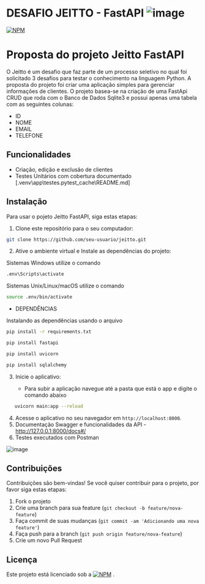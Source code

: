 # DESAFIO JEITTO - FastAPI  ![image](https://github.com/patyb783/PROJETO_PYTHON_JEITTO/assets/113445914/45cb641b-a615-4b94-900c-ba701db4b256)
[![NPM](https://img.shields.io/npm/l/react)](https://github.com/patyb783/PROJETO_PYTHON_JEITTO/blob/Desafio_Jeitto/LICENSE) 

# Proposta do projeto Jeitto FastAPI

O Jeitto é um desafio que faz parte de um processo seletivo no qual foi solicitado 3 desafios para testar o conhecimento na linguagem Python. A proposta do projeto foi criar uma aplicação simples para gerenciar informações de clientes.
O projeto basea-se na criação de uma FastApi CRUD que roda com o Banco de Dados Sqlite3 e possui apenas uma tabela com as seguintes colunas:
 
* ID
* NOME
* EMAIL
* TELEFONE




## Funcionalidades

- Criação, edição e exclusão de clientes
- Testes Unitários com cobertura documentado [.venv\app\testes\.pytest_cache\README.md]
  
## Instalação

Para usar o pojeto Jeitto FastAPI, siga estas etapas:

1. Clone este repositório para o seu computador:

```bash
git clone https://github.com/seu-usuario/jeitto.git
```

2. Ative o ambiente virtual e Instale as dependências do projeto:

Sistemas Windows utilize o comando

```bash
.env\Scripts\activate
```

Sistemas Unix/Linux/macOS  utilize o comando

```bash
source .env/bin/activate
```
- DEPENDÊNCIAS

Instalando as dependências usando o arquivo

```bash
pip install -r requirements.txt
```

```bash
pip install fastapi
```

```bash
pip install uvicorn
```

```bash
pip install sqlalchemy
```

3. Inicie o aplicativo:

    - Para subir a aplicação navegue até a pasta que está o app e digite o comando abaixo
```bash
   uvicorn main:app --reload
```

4. Acesse o aplicativo no seu navegador em `http://localhost:8000`.
5. Documentação Swagger e funcionalidades da API - http://127.0.0.1:8000/docs#/
6. Testes executados com Postman

![image](https://github.com/patyb783/PROJETO_PYTHON_JEITTO/assets/113445914/856d6d68-29ad-4d6e-88e1-474fc302be6e)



## Contribuições

Contribuições são bem-vindas! Se você quiser contribuir para o projeto, por favor siga estas etapas:

1. Fork o projeto
2. Crie uma branch para sua feature (`git checkout -b feature/nova-feature`)
3. Faça commit de suas mudanças (`git commit -am 'Adicionando uma nova feature'`)
4. Faça push para a branch (`git push origin feature/nova-feature`)
5. Crie um novo Pull Request

## Licença

Este projeto está licenciado sob a [![NPM](https://img.shields.io/npm/l/react)](https://github.com/patyb783/PROJETO_PYTHON_JEITTO/blob/Desafio_Jeitto/LICENSE) .
